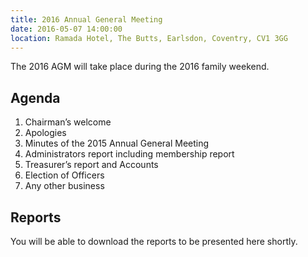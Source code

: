 ```yaml
---
title: 2016 Annual General Meeting
date: 2016-05-07 14:00:00
location: Ramada Hotel, The Butts, Earlsdon, Coventry, CV1 3GG
---
```


The 2016 AGM will take place during the 2016 family weekend. 

## Agenda

1. Chairman’s welcome
2. Apologies
3. Minutes of the 2015 Annual General Meeting
4. Administrators report including membership report
5. Treasurer’s report and Accounts
6. Election of Officers
7. Any other business 

## Reports

You will be able to download the reports to be presented here shortly.